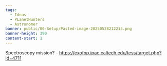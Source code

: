 ```yaml
---
tags:
  - Ideas
  - PLanetHunters
  - Astronomer
banner: public/00-Setup/Pasted-image-20250528212213.png
banner-height: 390
content-start: 1
---
```

Spectroscopy mission? - https://exofop.ipac.caltech.edu/tess/target.php?id=4711